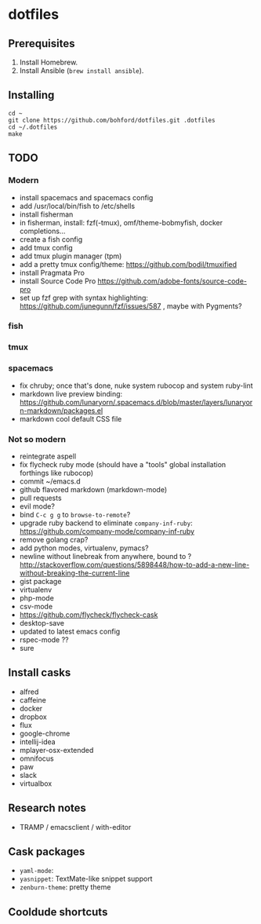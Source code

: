 # dotfiles

## Prerequisites

1. Install Homebrew.
2. Install Ansible (`brew install ansible`).

## Installing

```
cd ~
git clone https://github.com/bohford/dotfiles.git .dotfiles
cd ~/.dotfiles
make
```

## TODO

### Modern

* install spacemacs and spacemacs config
* add /usr/local/bin/fish to /etc/shells
* install fisherman
* in fisherman, install: fzf(-tmux), omf/theme-bobmyfish, docker completions...
* create a fish config
* add tmux config
* add tmux plugin manager (tpm)
* add a pretty tmux config/theme: https://github.com/bodil/tmuxified
* install Pragmata Pro
* install Source Code Pro https://github.com/adobe-fonts/source-code-pro
* set up fzf grep with syntax highlighting: https://github.com/junegunn/fzf/issues/587 , maybe with Pygments?

### fish

### tmux


### spacemacs

* fix chruby; once that's done, nuke system rubocop and system ruby-lint
* markdown live preview binding: https://github.com/lunaryorn/.spacemacs.d/blob/master/layers/lunaryorn-markdown/packages.el
* markdown cool default CSS file

### Not so modern

* reintegrate aspell
* fix flycheck ruby mode (should have a "tools" global installation forthings like rubocop)
* commit ~/emacs.d
* github flavored markdown (markdown-mode)
* pull requests
* evil mode?
* bind `C-c g g` to `browse-to-remote`?
* upgrade ruby backend to eliminate `company-inf-ruby`: https://github.com/company-mode/company-inf-ruby
* remove golang crap?
* add python modes, virtualenv, pymacs?
* newline without linebreak from anywhere, bound to <s-return>? http://stackoverflow.com/questions/5898448/how-to-add-a-new-line-without-breaking-the-current-line
* gist package
* virtualenv
* php-mode
* csv-mode
* https://github.com/flycheck/flycheck-cask
* desktop-save
* updated to latest emacs config
* rspec-mode ??
* sure

## Install casks

* alfred
* caffeine
* docker
* dropbox
* flux
* google-chrome
* intellij-idea
* mplayer-osx-extended
* omnifocus
* paw
* slack
* virtualbox

## Research notes

* TRAMP / emacsclient / with-editor

## Cask packages

* `yaml-mode`:
* `yasnippet`: TextMate-like snippet support
* `zenburn-theme`: pretty theme

## Cooldude shortcuts
